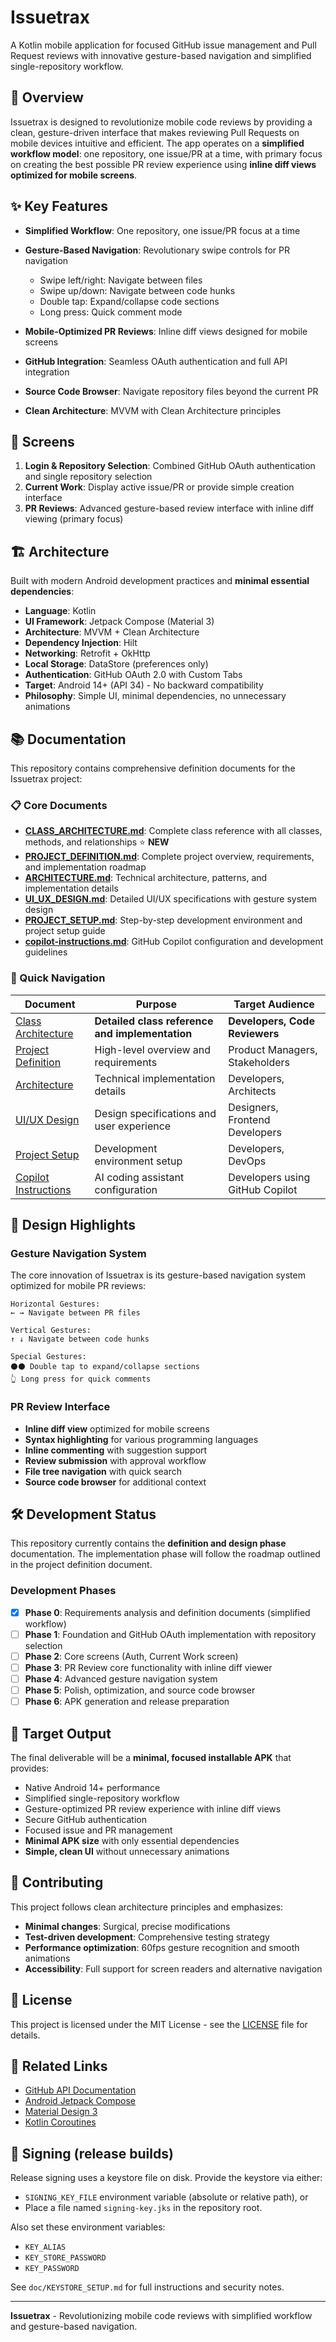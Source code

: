 # Issuetrax

A Kotlin mobile application for focused GitHub issue management and Pull Request reviews with innovative gesture-based navigation and simplified single-repository workflow.

## 🚀 Overview

Issuetrax is designed to revolutionize mobile code reviews by providing a clean, gesture-driven interface that makes reviewing Pull Requests on mobile devices intuitive and efficient. The app operates on a **simplified workflow model**: one repository, one issue/PR at a time, with primary focus on creating the best possible PR review experience using **inline diff views optimized for mobile screens**.

## ✨ Key Features

- **Simplified Workflow**: One repository, one issue/PR focus at a time
- **Gesture-Based Navigation**: Revolutionary swipe controls for PR navigation
  - Swipe left/right: Navigate between files
  - Swipe up/down: Navigate between code hunks
  - Double tap: Expand/collapse code sections
  - Long press: Quick comment mode

- **Mobile-Optimized PR Reviews**: Inline diff views designed for mobile screens
- **GitHub Integration**: Seamless OAuth authentication and full API integration
- **Source Code Browser**: Navigate repository files beyond the current PR
- **Clean Architecture**: MVVM with Clean Architecture principles

## 📱 Screens

1. **Login & Repository Selection**: Combined GitHub OAuth authentication and single repository selection
2. **Current Work**: Display active issue/PR or provide simple creation interface
3. **PR Reviews**: Advanced gesture-based review interface with inline diff viewing (primary focus)

## 🏗️ Architecture

Built with modern Android development practices and **minimal essential dependencies**:

- **Language**: Kotlin
- **UI Framework**: Jetpack Compose (Material 3)
- **Architecture**: MVVM + Clean Architecture
- **Dependency Injection**: Hilt
- **Networking**: Retrofit + OkHttp
- **Local Storage**: DataStore (preferences only)
- **Authentication**: GitHub OAuth 2.0 with Custom Tabs
- **Target**: Android 14+ (API 34) - No backward compatibility
- **Philosophy**: Simple UI, minimal dependencies, no unnecessary animations

## 📚 Documentation

This repository contains comprehensive definition documents for the Issuetrax project:

### 📋 Core Documents

- **[CLASS_ARCHITECTURE.md](doc/CLASS_ARCHITECTURE.md)**: Complete class reference with all classes, methods, and relationships ⭐ **NEW**
- **[PROJECT_DEFINITION.md](doc/PROJECT_DEFINITION.md)**: Complete project overview, requirements, and implementation roadmap
- **[ARCHITECTURE.md](doc/ARCHITECTURE.md)**: Technical architecture, patterns, and implementation details
- **[UI_UX_DESIGN.md](doc/UI_UX_DESIGN.md)**: Detailed UI/UX specifications with gesture system design
- **[PROJECT_SETUP.md](doc/PROJECT_SETUP.md)**: Step-by-step development environment and project setup guide
- **[copilot-instructions.md](.github/copilot-instructions.md)**: GitHub Copilot configuration and development guidelines

### 🎯 Quick Navigation

| Document | Purpose | Target Audience |
|----------|---------|-----------------|
| [Class Architecture](doc/CLASS_ARCHITECTURE.md) | **Detailed class reference and implementation** | **Developers, Code Reviewers** |
| [Project Definition](doc/PROJECT_DEFINITION.md) | High-level overview and requirements | Product Managers, Stakeholders |
| [Architecture](doc/ARCHITECTURE.md) | Technical implementation details | Developers, Architects |
| [UI/UX Design](doc/UI_UX_DESIGN.md) | Design specifications and user experience | Designers, Frontend Developers |
| [Project Setup](doc/PROJECT_SETUP.md) | Development environment setup | Developers, DevOps |
| [Copilot Instructions](.github/copilot-instructions.md) | AI coding assistant configuration | Developers using GitHub Copilot |

## 🎨 Design Highlights

### Gesture Navigation System
The core innovation of Issuetrax is its gesture-based navigation system optimized for mobile PR reviews:

```
Horizontal Gestures:
← → Navigate between PR files

Vertical Gestures:
↑ ↓ Navigate between code hunks

Special Gestures:
⚫⚫ Double tap to expand/collapse sections
👆 Long press for quick comments
```

### PR Review Interface
- **Inline diff view** optimized for mobile screens
- **Syntax highlighting** for various programming languages
- **Inline commenting** with suggestion support
- **Review submission** with approval workflow
- **File tree navigation** with quick search
- **Source code browser** for additional context

## 🛠️ Development Status

This repository currently contains the **definition and design phase** documentation. The implementation phase will follow the roadmap outlined in the project definition document.

### Development Phases

- [x] **Phase 0**: Requirements analysis and definition documents (simplified workflow)
- [ ] **Phase 1**: Foundation and GitHub OAuth implementation with repository selection
- [ ] **Phase 2**: Core screens (Auth, Current Work screen)
- [ ] **Phase 3**: PR Review core functionality with inline diff viewer
- [ ] **Phase 4**: Advanced gesture navigation system
- [ ] **Phase 5**: Polish, optimization, and source code browser
- [ ] **Phase 6**: APK generation and release preparation

## 🎯 Target Output

The final deliverable will be a **minimal, focused installable APK** that provides:
- Native Android 14+ performance
- Simplified single-repository workflow
- Gesture-optimized PR review experience with inline diff views
- Secure GitHub authentication
- Focused issue and PR management
- **Minimal APK size** with only essential dependencies
- **Simple, clean UI** without unnecessary animations

## 🤝 Contributing

This project follows clean architecture principles and emphasizes:
- **Minimal changes**: Surgical, precise modifications
- **Test-driven development**: Comprehensive testing strategy
- **Performance optimization**: 60fps gesture recognition and smooth animations
- **Accessibility**: Full support for screen readers and alternative navigation

## 📄 License

This project is licensed under the MIT License - see the [LICENSE](LICENSE) file for details.

## 🔗 Related Links

- [GitHub API Documentation](https://docs.github.com/en/rest)
- [Android Jetpack Compose](https://developer.android.com/jetpack/compose)
- [Material Design 3](https://m3.material.io/)
- [Kotlin Coroutines](https://kotlinlang.org/docs/coroutines-overview.html)

## 🔐 Signing (release builds)

Release signing uses a keystore file on disk. Provide the keystore via either:

- `SIGNING_KEY_FILE` environment variable (absolute or relative path), or
- Place a file named `signing-key.jks` in the repository root.

Also set these environment variables:

- `KEY_ALIAS`
- `KEY_STORE_PASSWORD`
- `KEY_PASSWORD`

See `doc/KEYSTORE_SETUP.md` for full instructions and security notes.

---

**Issuetrax** - Revolutionizing mobile code reviews with simplified workflow and gesture-based navigation. 
